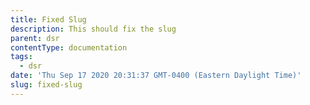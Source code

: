 ```yaml
---
title: Fixed Slug
description: This should fix the slug
parent: dsr
contentType: documentation
tags:
  - dsr
date: 'Thu Sep 17 2020 20:31:37 GMT-0400 (Eastern Daylight Time)'
slug: fixed-slug
---
```

